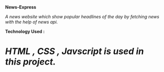 **News-Express**

*A news website which show popular headlines of the day by fetching news with the help of news api.*

**Technology Used :**

*HTML , CSS , Javscript is used in this project.*
=======


